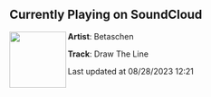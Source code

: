 ## Currently Playing on SoundCloud

[<img align="left" width="100" src="https://i1.sndcdn.com/artworks-3ctrebLyXsm0-0-t500x500.jpg">](https://soundcloud.com/betaschen/draw-the-line)

**Artist**: Betaschen 

**Track**: Draw The Line

Last updated at 08/28/2023 12:21
